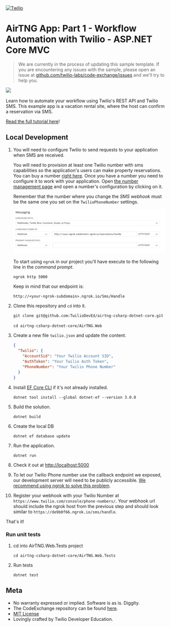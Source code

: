 <a href="https://www.twilio.com">
  <img src="https://static0.twilio.com/marketing/bundles/marketing/img/logos/wordmark-red.svg" alt="Twilio" width="250" />
</a>

# AirTNG App: Part 1 - Workflow Automation with Twilio - ASP.NET Core MVC
> We are currently in the process of updating this sample template. If you are encountering any issues with the sample, please open an issue at [github.com/twilio-labs/code-exchange/issues](https://github.com/twilio-labs/code-exchange/issues) and we'll try to help you.

![](https://github.com/TwilioDevEd/airtng-csharp-dotnet-core/workflows/dotNETCore/badge.svg)

Learn how to automate your workflow using Twilio's REST API and Twilio SMS. This example app is a vacation rental site, where the host can confirm a reservation via SMS.

[Read the full tutorial here](https://www.twilio.com/docs/tutorials/walkthrough/workflow-automation/csharp/mvc)!

## Local Development

1. You will need to configure Twilio to send requests to your application when SMS are received.

   You will need to provision at least one Twilio number with sms capabilities so the application's users can make property reservations. You can buy a number [right here](https://www.twilio.com/user/account/phone-numbers/search). Once you have a number you need to configure it to work with your application. Open [the number management page](https://www.twilio.com/user/account/phone-numbers/incoming) and open a number's configuration by clicking on it.

   Remember that the number where you change the _SMS webhook_ must be the same one you set on the `TwilioPhoneNumber` settings.

   ![Configure Messaging](webhook.png)

   To start using `ngrok` in our project you'll have execute to the following line in the _command prompt_.

   ```
   ngrok http 5000
   ```

   Keep in mind that our endpoint is:

   ```
   http://<your-ngrok-subdomain>.ngrok.io/Sms/Handle
   ```

1. Clone this repository and `cd` into it.

    ```
    git clone git@github.com:TwilioDevEd/airtng-csharp-dotnet-core.git

    cd airtng-csharp-dotnet-core/AirTNG.Web
    ```

1. Create a new file `twilio.json` and update the content.

   ```json
   {
     "Twilio": {
       "AccountSid": "Your Twilio Account SID",
       "AuthToken": "Your Twilio Auth Token",
       "PhoneNumber": "Your Twilio Phone Number"
     }
   }
   ```

1. Install [EF Core CLI](https://docs.microsoft.com/en-gb/ef/core/what-is-new/ef-core-3.0/breaking-changes#the-ef-core-command-line-tool-dotnet-ef-is-no-longer-part-of-the-net-core-sdk) if it's not already installed.

    ```
    dotnet tool install --global dotnet-ef --version 3.0.0
    ```

1. Build the solution.

    ```
    dotnet build
    ```

1. Create the local DB

    ```
    dotnet ef database update
    ```

1. Run the application.

    ```
    dotnet run
    ```

1. Check it out at [http://localhost:5000](http://localhost:5000)

1. To let our Twilio Phone number use the callback endpoint we exposed, our development server will need to be publicly accessible. [We recommend using ngrok to solve this problem](https://www.twilio.com/blog/2015/09/6-awesome-reasons-to-use-ngrok-when-testing-webhooks.html).

1. Register your webhook with your Twilio Number at `https://www.twilio.com/console/phone-numbers/`. Your webhook url should include the ngrok host from the previous step and should look similar to `https://de9b0f66.ngrok.io/sms/handle`.

That's it!

### Run unit tests

1. cd into AirTNG.Web.Tests project

    ```
    cd airtng-csharp-dotnet-core/AirTNG.Web.Tests
    ```
    
1. Run tests

    ```
    dotnet test
    ```

## Meta

* No warranty expressed or implied. Software is as is. Diggity.
* The CodeExchange repository can be found [here](https://github.com/twilio-labs/code-exchange/).
* [MIT License](http://www.opensource.org/licenses/mit-license.html)
* Lovingly crafted by Twilio Developer Education.
